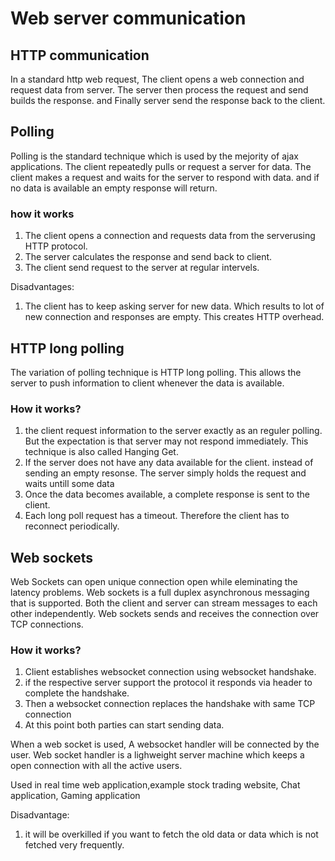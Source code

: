 # Web server communication

## HTTP communication

In a standard http web request, The client opens a web connection and request data from server. The server then process the request and send builds the response. and Finally server send the response back to the client.

## Polling

Polling is the standard technique which is used by the mejority of ajax applications. The client repeatedly pulls or request a server for data. The client makes a request and waits for the server to respond with data. and if no data is available an empty response will return.

### how it works

1. The client opens a connection and requests data from the serverusing HTTP protocol.
2. The server calculates the response and send back to client.
3. The client send request to the server at regular intervels.


Disadvantages:
1. The client has to keep asking server for new data. Which results to lot of new connection and responses are empty. This creates HTTP overhead.


 ## HTTP long polling

 The variation of polling technique is HTTP long polling.
 This allows the server to push information to client whenever the data is available.

### How it works?
1. the client request information to the server exactly as an reguler polling. But the expectation is that server may not respond immediately. This technique is also called Hanging Get.
2. If the server does not have any data available for the client. instead of sending an empty resonse. The server simply holds the request and waits untill some data
3. Once the data becomes available, a complete response is sent to the client.
4. Each long poll request has a timeout. Therefore the client has to reconnect periodically.

## Web sockets
Web Sockets can open unique connection open while eleminating the latency problems. Web sockets is a full duplex asynchronous messaging that is supported. Both the client and server can stream messages to each other independently.
Web sockets sends and receives the connection over TCP connections.

### How it works?
1. Client establishes websocket connection using websocket handshake.
2. if the respective server support the protocol it responds via header to complete the handshake.
3. Then a websocket connection replaces the handshake with same TCP connection
4. At this point both parties can start sending data.

When a web socket is used, A websocket handler will be connected by the user. Web socket handler is a lighweight server machine which keeps a open connection with all the active users.

Used in real time web application,example stock trading website, Chat application, Gaming application

Disadvantage:
1. it will be overkilled if you want to fetch the old data or data which is not fetched very frequently.

   
 
